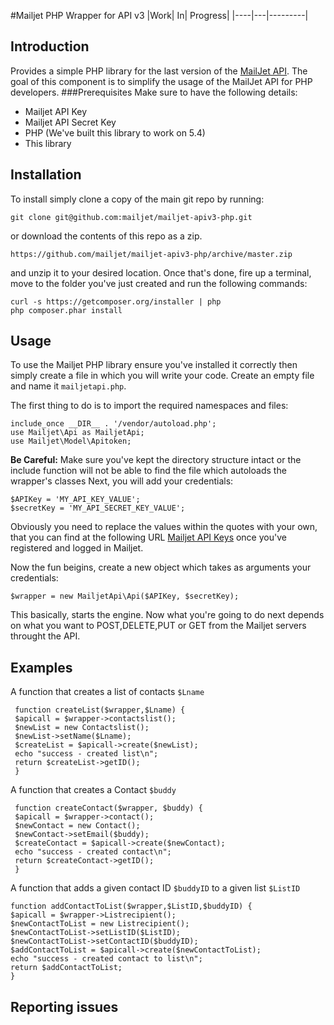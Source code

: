 #Mailjet PHP Wrapper for API v3
|Work| In| Progress|
|----|---|---------|
## Introduction
Provides a simple PHP library for the last version of the [MailJet API](http://dev.mailjet.com/).
The goal of this component is to simplify the usage of the MailJet API for PHP developers.
###Prerequisites
Make sure to have the following details:
* Mailjet API Key
* Mailjet API Secret Key
* PHP (We've built this library to work on 5.4)
* This library


## Installation
To install simply clone a copy of the main git repo by running:

```
git clone git@github.com:mailjet/mailjet-apiv3-php.git
```
or download the contents of this repo as a zip.

```
https://github.com/mailjet/mailjet-apiv3-php/archive/master.zip
```
and unzip it to your desired location.
Once that's done, fire up a terminal, move to the folder you've just created and run the following commands:

```
curl -s https://getcomposer.org/installer | php
php composer.phar install
```

## Usage
To use the Mailjet PHP library ensure you've installed it correctly then simply create a file in which you will write your code.
Create an empty file and name it ```mailjetapi.php```.

The first thing to do is to import the required namespaces and files:

     
    include_once __DIR__ . '/vendor/autoload.php';
    use Mailjet\Api as MailjetApi;
    use Mailjet\Model\Apitoken;
    

**Be Careful:** Make sure you've kept the directory structure intact or the include function will not be able to find the file which autoloads the wrapper's classes
Next, you will add your credentials:

    $APIKey = 'MY_API_KEY_VALUE';
    $secretKey = 'MY_API_SECRET_KEY_VALUE';

Obviously you need to replace the values within the quotes with your own, that you can find at the following URL [Mailjet API Keys](https://www.mailjet.com/account/api_keys) once you've registered and logged in Mailjet.

Now the fun beigins, create a new object which takes as arguments your credentials:

    $wrapper = new MailjetApi\Api($APIKey, $secretKey);

This basically, starts the engine. Now what you're going to do next depends on what you want to POST,DELETE,PUT or GET from the Mailjet servers throught the API.

## Examples
A function that creates a list of contacts ```$Lname```

     function createList($wrapper,$Lname) {
     $apicall = $wrapper->contactslist();
     $newList = new Contactslist();
     $newList->setName($Lname);
     $createList = $apicall->create($newList);
     echo "success - created list\n";
     return $createList->getID();
     }

A function that creates a Contact ```$buddy```

     function createContact($wrapper, $buddy) {
     $apicall = $wrapper->contact();
     $newContact = new Contact();
     $newContact->setEmail($buddy);
     $createContact = $apicall->create($newContact);
     echo "success - created contact\n";
     return $createContact->getID();
     }
     
A function that adds a given contact ID ```$buddyID``` to a given list ```$ListID```

    function addContactToList($wrapper,$ListID,$buddyID) {
    $apicall = $wrapper->Listrecipient();
    $newContactToList = new Listrecipient();
    $newContactToList->setListID($ListID);
    $newContactToList->setContactID($buddyID);
    $addContactToList = $apicall->create($newContactToList);
    echo "success - created contact to list\n";
    return $addContactToList;
    }


## Reporting issues

